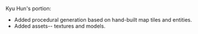 Kyu Hun's portion:
- Added procedural generation based on hand-built map tiles and entities.
- Added assets-- textures and models.
